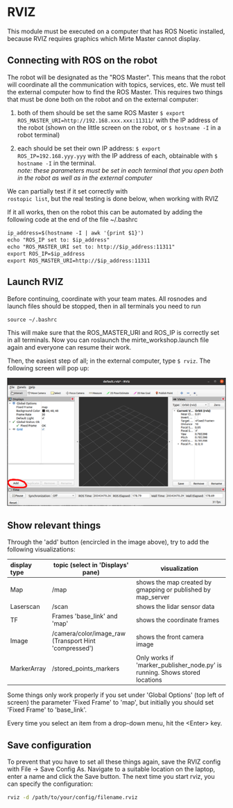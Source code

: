 # RVIZ

This module must be executed on a computer that has ROS Noetic installed, because RVIZ requires graphics which Mirte Master cannot display.

## Connecting with ROS on the robot
The robot will be designated as the "ROS Master". This means that the robot will coordinate all the communication with topics, services, etc. We must tell the external computer how to find the ROS Master. This requires two things that must be done both on the robot and on the external computer:  

1. both of them should be set the same ROS Master
`$ export ROS_MASTER_URI=http://192.168.xxx.xxx:11311/` with the IP address of the robot (shown on the little screen on the robot, or `$ hostname -I` in a robot terminal)  

2. each should be set their own IP address:
`$ export ROS_IP=192.168.yyy.yyy` with the IP address of each, obtainable with `$ hostname -I` in the terminal.  
*note: these parameters must be set in each terminal that you open both in the robot as well as in the external computer*

We can partially test if it set correctly with  
`rostopic list`, but the real testing is done below, when working with RVIZ

If it all works, then on the robot this can be automated by adding the following code at the end of the file ~/.bashrc

```
ip_address=$(hostname -I | awk '{print $1}')
echo "ROS_IP set to: $ip_address"
echo "ROS_MASTER_URI set to: http://$ip_address:11311"
export ROS_IP=$ip_address
export ROS_MASTER_URI=http://$ip_address:11311
```

## Launch RVIZ
Before continuing, coordinate with your team mates. All rosnodes and launch files should be stopped, then in all terminals you need to run

```
source ~/.bashrc
```

This will make sure that the ROS_MASTER_URI and ROS_IP is correctly set in all terminals. Now you can roslaunch the mirte_workshop.launch file again and everyone can resume their work.

Then, the easiest step of all; in the external computer, type `$ rviz`. The following screen will pop up:

![Empty RVIZ screen](./empty_rviz.png)  

## Show relevant things
Through the 'add' button (encircled in the image above), try to add the following visualizations:

| display type | topic (select in 'Displays' pane) | visualization |
|:-------------|-----------------------------------|---------------|
| Map | /map | shows the map created by gmapping or published by map_server |
| Laserscan | /scan | shows the lidar sensor data |
| TF | Frames 'base_link' and 'map' | shows the coordinate frames |
| Image | /camera/color/image_raw (Transport Hint 'compressed') | shows the front camera image |
| MarkerArray | /stored_points_markers | Only works if 'marker_publisher_node.py' is running. Shows stored locations

Some things only work properly if you set under 'Global Options' (top left of screen) the parameter 'Fixed Frame' to 'map', but initially you should set 'Fixed Frame' to 'base_link'.

Every time you select an item from a drop-down menu, hit the \<Enter\> key.

## Save configuration
To prevent that you have to set all these things again, save the RVIZ config with File -> Save Config As. Navigate to a suitable location on the laptop, enter a name and click the Save button. The next time you start rviz, you can specify the configuration:

```bash
rviz -d /path/to/your/config/filename.rviz
```

